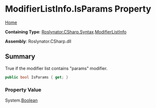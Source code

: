 <a name="_Top"></a>

# ModifierListInfo\.IsParams Property

[Home](../../../../../README.md#_Top)

**Containing Type**: [Roslynator.CSharp.Syntax](../../README.md#_Top)\.[ModifierListInfo](../README.md#_Top)

**Assembly**: Roslynator\.CSharp\.dll

## Summary

True if the modifier list contains "params" modifier\.

```csharp
public bool IsParams { get; }
```

### Property Value

System\.[Boolean](https://docs.microsoft.com/en-us/dotnet/api/system.boolean)

